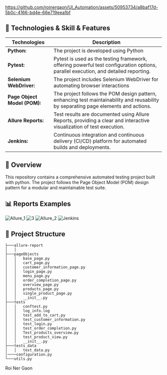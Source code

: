 https://github.com/roinergaon/UI_Automation/assets/50953734/a8baf17d-5b0c-4166-bd4e-66e719eea1bf
## 📑 Technologies & Skill & Features
| Technologies      | Description |
| ----------- | ----------- |
| **Python:**      | The project is developed using Python |
| **Pytest:**   | Pytest is used as the testing framework, offering powerful test configuration options, parallel execution, and detailed reporting.        |
| **Selenium WebDriver:**   | The project includes Selenium WebDriver for automating browser interactions        |
| **Page Object Model (POM):**   | The project follows the POM design pattern, enhancing test maintainability and reusability by separating page elements and actions.        |
| **Allure Reports:**   | Test results are documented using Allure Reports, providing a clear and interactive visualization of test execution.        |
| **Jenkins:**   | Continuous integration and continuous delivery (CI/CD) platform for automated builds and deployments.        |

## 📖 Overview
This repository contains a comprehensive automated testing project built with python.
The project follows the Page Object Model (POM) design pattern for a modular and maintainable test suite.

## 📊 Reports Examples
![Allure_1](https://github.com/roinergaon/UI_Automation/assets/50953734/ed6d5651-465c-4b2d-9039-6630b804aed5)
![3](https://github.com/roinergaon/UI_Automation/assets/50953734/a4e37f75-8187-4d04-af51-d2349f11cece)
![Allure_2](https://github.com/roinergaon/UI_Automation/assets/50953734/dddbfb6e-fa24-45f9-84b2-f658bd4aa184)
![Jenkins](https://github.com/roinergaon/UI_Automation/assets/50953734/9a331ae6-814c-46f6-8406-1e2cc531082b)

## 📁 Project Structure
```
├───allure-report     
│   │
├───pageObjects
│   │   base_page.py
│   │   cart_page.py
│   │   customer_information_page.py
│   │   login_page.py
│   │   menu_page.py
│   │   order_completion_page.py
│   │   overview_page.py
│   │   products_page.py
│   │   single_product_page.py
│   │   __init__.py
├───tests
│   │   conftest.py
│   │   log_info.log
│   │   test_add_to_cart.py
│   │   test_customer_information.py
│   │   test_login.py
│   │   test_order_completion.py
│   │   Test_products_overview.py
│   │   test_product_view.py
│   │   __init__.py
├───tests_data
│   │   test_data.py
│────configuration.py
└───utils.py
```
Roi Ner Gaon 








